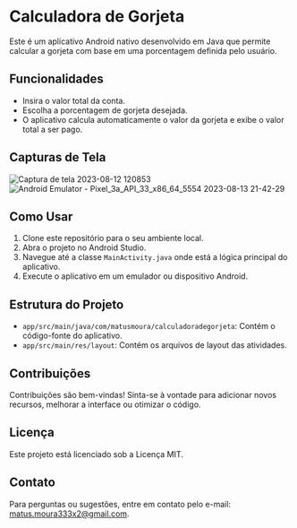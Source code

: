 # Calculadora de Gorjeta

Este é um aplicativo Android nativo desenvolvido em Java que permite calcular a gorjeta com base em uma porcentagem definida pelo usuário.

## Funcionalidades

- Insira o valor total da conta.
- Escolha a porcentagem de gorjeta desejada.
- O aplicativo calcula automaticamente o valor da gorjeta e exibe o valor total a ser pago.

## Capturas de Tela
![Captura de tela 2023-08-12 120853](https://github.com/MatusMoura2/AppAndroid-Calculadora-de-gorjeta/assets/137653720/798a8d50-8ab7-4d54-816e-358755bc357d)
![Android Emulator - Pixel_3a_API_33_x86_64_5554 2023-08-13 21-42-29](https://github.com/MatusMoura2/AppAndroid-Calculadora-de-gorjeta/assets/137653720/7e6adf41-5b74-4ad7-92b8-ddfc5bf6e67b)



## Como Usar

1. Clone este repositório para o seu ambiente local.
2. Abra o projeto no Android Studio.
3. Navegue até a classe `MainActivity.java` onde está a lógica principal do aplicativo.
4. Execute o aplicativo em um emulador ou dispositivo Android.

## Estrutura do Projeto

- `app/src/main/java/com/matusmoura/calculadoradegorjeta`: Contém o código-fonte do aplicativo.
- `app/src/main/res/layout`: Contém os arquivos de layout das atividades.

## Contribuições

Contribuições são bem-vindas! Sinta-se à vontade para adicionar novos recursos, melhorar a interface ou otimizar o código.

## Licença

Este projeto está licenciado sob a Licença MIT.

## Contato

Para perguntas ou sugestões, entre em contato pelo e-mail: matus.moura333x2@gmail.com.
